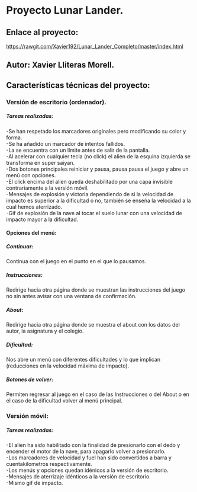 # Proyecto Lunar Lander.  
## Enlace al proyecto:
https://rawgit.com/Xavier192/Lunar_Lander_Completo/master/index.html  

## Autor: Xavier Lliteras Morell.  
## Características técnicas del proyecto:
### Versión de escritorio (ordenador).
 ##### Tareas realizadas:  
-Se han respetado los marcadores originales pero modificando su color y forma.  
-Se ha añadido un marcador de intentos fallidos.  
-La se encuentra con un límite antes de salir de la pantalla.   
-Al acelerar con cualquier tecla (no click) el alien de la esquina izquierda se transforma en super saiyan.    
-Dos botones principales reiniciar y pausa, pausa pausa el juego y abre un menú con opciones.  
-El click encima del alien queda deshabilitado por una capa invisible contrariamente a la versión móvil.  
-Mensajes de explosión y victoria dependiendo de si la velocidad de impacto es superior a la dificultad o no, también se enseña la velocidad a la cual hemos aterrizado.  
-Gif de explosión de la nave al tocar el suelo lunar con una velocidad de impacto mayor a la dificultad.  
#### Opciones del menú:
##### Continuar:  
Continua con el juego en el punto en el que lo pausamos.
##### Instrucciones:
Redirige hacia otra página donde se muestran las instrucciones del juego no sin antes avisar con una ventana de confirmación.
##### About:  
Redirige hacia otra página donde se muestra el about con los datos del autor, la asignatura y el colegio.  
##### Dificultad:  
Nos abre un menú con diferentes dificultades y lo que implican (reducciones en la velocidad máxima de impacto).
##### Botones de volver:  
Permiten regresar al juego en el caso de las Instrucciones o del About o en el caso de la dificultad volver al menú principal.   
### Versión móvil:  
##### Tareas realizadas:
-El alien ha sido habilitado con la finalidad de presionarlo con el dedo y encender el motor de la nave, para apagarlo volver a presionarlo.    
-Los marcadores de velocidad y fuel han sido convertidos a barra y cuentakilometros respectivamente.  
-Los menús y opciones quedan idénicos a la versión de escritorio.  
-Mensajes de aterrizaje idénticos a la versión de escritorio.  
-Mismo gif de impacto.  





